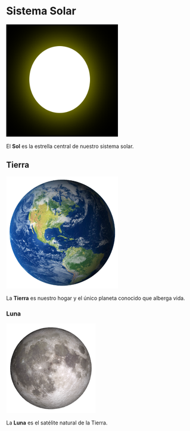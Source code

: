 # Sistema Solar

<img src="galeria de imagenes/sun.png" width=300px height=300px >

El **Sol** es la estrella central de nuestro sistema solar.

## Tierra

<img src="Earth.webp" width=300px height=300px >


La **Tierra** es nuestro hogar y el único planeta conocido que alberga vida.

### Luna

![Imagen de la Luna](/moon.png)

La **Luna** es el satélite natural de la Tierra.



